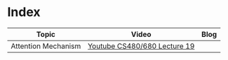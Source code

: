 # Index <a name='index'></a>

| Topic | Video | Blog |
|-------|-------|------|
|Attention Mechanism | [Youtube CS480/680 Lecture 19](https://youtu.be/OyFJWRnt_AY) |  |
